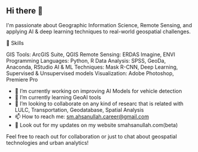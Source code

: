 ## Hi there 👋

I'm passionate about Geographic Information Science, Remote Sensing, and applying AI & deep learning techniques to real-world geospatial challenges.

🚀 Skills

GIS Tools: ArcGIS Suite, QGIS
Remote Sensing: ERDAS Imagine, ENVI
Programming Languages: Python, R
Data Analysis: SPSS, GeoDa, Anaconda, RStudio
AI & ML Techniques: Mask R-CNN, Deep Learning, Supervised & Unsupervised models
Visualization: Adobe Photoshop, Premiere Pro

- 🔭 I’m currently working on improving AI Models for vehicle detection
- 🌱 I’m currently learning GeoAI tools
- 👯 I’m looking to collaborate on any kind of researc that is related with LULC, Transportation, Geodatabase, Spatial Analysis
- 📫 How to reach me: sm.ahsanullah.career@gmail.com
- 🔭 Look out for my updates on my website smahsanullah.com(beta)

Feel free to reach out for collaboration or just to chat about geospatial technologies and urban analytics!
